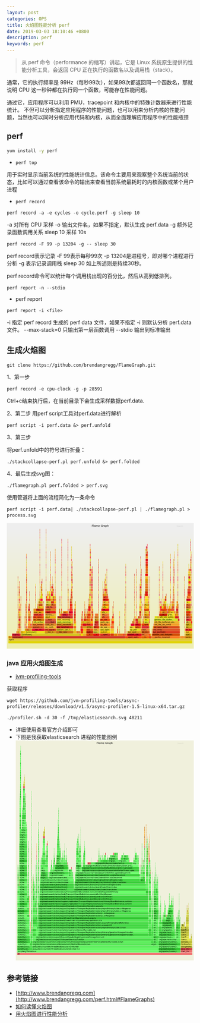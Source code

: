 ```yaml
---
layout: post
categories: OPS
title: 火焰图性能分析 perf
date: 2019-03-03 18:10:46 +0800
description: perf
keywords: perf
---
```


>从 perf 命令（performance 的缩写）讲起，它是 Linux 系统原生提供的性能分析工具，会返回 CPU 正在执行的函数名以及调用栈（stack）。

通常，它的执行频率是 99Hz（每秒99次），如果99次都返回同一个函数名，那就说明 CPU 这一秒钟都在执行同一个函数，可能存在性能问题。

通过它，应用程序可以利用 PMU，tracepoint 和内核中的特殊计数器来进行性能统计。
不但可以分析指定应用程序的性能问题，也可以用来分析内核的性能问题，当然也可以同时分析应用代码和内核，从而全面理解应用程序中的性能瓶颈

## perf 

``` bash
yum install -y perf 
```

- ```perf top```

用于实时显示当前系统的性能统计信息。该命令主要用来观察整个系统当前的状态，比如可以通过查看该命令的输出来查看当前系统最耗时的内核函数或某个用户进程

- ```perf record```

```
perf record -a -e cycles -o cycle.perf -g sleep 10
```
-a 对所有 CPU 采样
-o 输出文件名，如果不指定，默认生成 perf.data
-g 额外记录函数调用关系
sleep 10 采样 10s

```
perf record -F 99 -p 13204 -g -- sleep 30
```
perf record表示记录
-F 99表示每秒99次 
-p 13204是进程号，即对哪个进程进行分析
-g 表示记录调用栈
sleep 30 如上所述则是持续30秒。

perf record命令可以统计每个调用栈出现的百分比，然后从高到低排列。

```
perf report -n --stdio
```


- perf report

```
perf report -i <file>
```

-i 指定 perf record 生成的 perf data 文件，如果不指定 -i 则默认分析 perf.data 文件。
--max-stack=0 只输出第一层函数调用
--stdio 输出到标准输出

## 生成火焰图

```
git clone https://github.com/brendangregg/FlameGraph.git
```


1、第一步

```
perf record -e cpu-clock -g -p 28591
```

Ctrl+c结束执行后，在当前目录下会生成采样数据perf.data.

2、第二步
用perf script工具对perf.data进行解析

```
perf script -i perf.data &> perf.unfold
```

3、第三步

将perf.unfold中的符号进行折叠：

```
./stackcollapse-perf.pl perf.unfold &> perf.folded
```

4、最后生成svg图：

```
./flamegraph.pl perf.folded > perf.svg
```

使用管道将上面的流程简化为一条命令

```
perf script -i perf.data| ./stackcollapse-perf.pl | ./flamegraph.pl > process.svg
```



![image](https://raw.githubusercontent.com/jevic/images/master/other/nginx.png)

### java 应用火焰图生成
- [jvm-profiling-tools](https://github.com/jvm-profiling-tools/async-profiler)

获取程序

```
wget https://github.com/jvm-profiling-tools/async-profiler/releases/download/v1.5/async-profiler-1.5-linux-x64.tar.gz
```

```
./profiler.sh -d 30 -f /tmp/elasticsearch.svg 48211
```

- 详细使用查看官方介绍即可
- 下图是我获取elasticsearch 进程的性能图例
![image](https://raw.githubusercontent.com/jevic/images/master/other/elasticsearch.png)

## 参考链接
- [http://www.brendangregg.com](http://www.brendangregg.com/perf.html#FlameGraphs)
- [如何读懂火焰图](https://blog.csdn.net/duzilonglove/article/details/79012606)
- [用火焰图进行性能分析](https://blog.csdn.net/gatieme/article/details/78885908)
